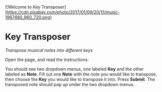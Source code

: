 ![Welcome to Key Transposer] (https://cdn.pixabay.com/photo/2017/01/09/20/11/music-1967480_960_720.png)

# Key Transposer

_Transpose musical notes into different keys_

Open the page, and read the instructions:

You should see two dropdown menus, one labeled **Key** and the other labeled as **Note**. Fill out one **Note** with the note you would like to transpose, then choose the **Key** you would like to transpose it into. Press **Submit**. The transposed note should pop up under the two dropdown menus.